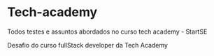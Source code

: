 # Tech-academy
Todos testes e assuntos abordados no curso tech academy - StartSE

Desafio do curso fullStack developer da Tech Academy
